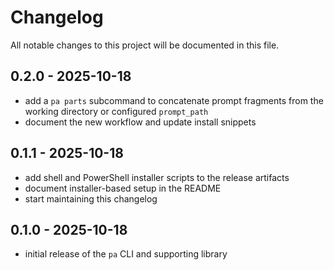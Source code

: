 # Changelog

All notable changes to this project will be documented in this file.

## 0.2.0 - 2025-10-18

- add a `pa parts` subcommand to concatenate prompt fragments from the working directory or configured `prompt_path`
- document the new workflow and update install snippets

## 0.1.1 - 2025-10-18

- add shell and PowerShell installer scripts to the release artifacts
- document installer-based setup in the README
- start maintaining this changelog

## 0.1.0 - 2025-10-18

- initial release of the `pa` CLI and supporting library
